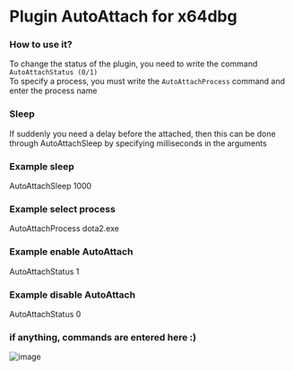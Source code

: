 # Plugin AutoAttach for x64dbg
### How to use it?
To change the status of the plugin, you need to write the command `AutoAttachStatus (0/1)`\
To specify a process, you must write the `AutoAttachProcess` command and enter the process name
### Sleep
If suddenly you need a delay before the attached, then this can be done through AutoAttachSleep by specifying milliseconds in the arguments
### Example sleep
AutoAttachSleep 1000
### Example select process
AutoAttachProcess dota2.exe
### Example enable AutoAttach
AutoAttachStatus 1
### Example disable AutoAttach
AutoAttachStatus 0
### if anything, commands are entered here :)
![image](https://user-images.githubusercontent.com/84228488/179224847-49aef67d-b5da-436d-9554-8f9edcd223a7.png)

